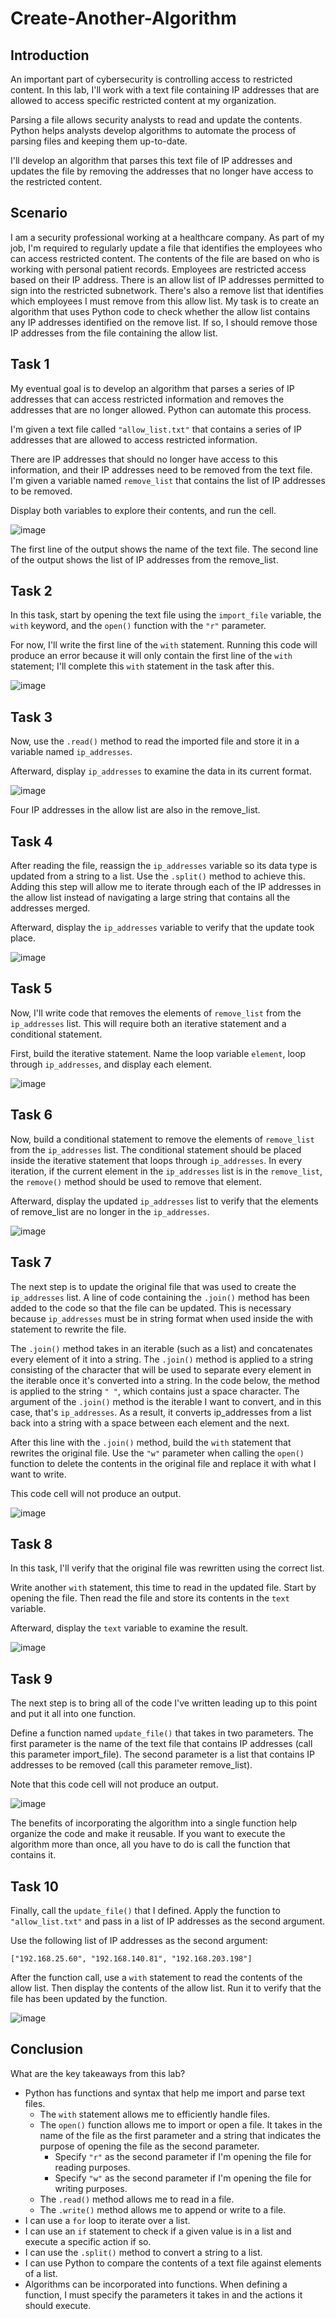 # Create-Another-Algorithm

<h2>Introduction</h2>

An important part of cybersecurity is controlling access to restricted content. In this lab, I'll work with a text file containing IP addresses that are allowed to access specific restricted content at my organization.

Parsing a file allows security analysts to read and update the contents. Python helps analysts develop algorithms to automate the process of parsing files and keeping them up-to-date.

I'll develop an algorithm that parses this text file of IP addresses and updates the file by removing the addresses that no longer have access to the restricted content.

<h2>Scenario</h2>

I am a security professional working at a healthcare company. As part of my job, I'm required to regularly update a file that identifies the employees who can access restricted content. The contents of the file are based on who is working with personal patient records. Employees are restricted access based on their IP address. There is an allow list of IP addresses permitted to sign into the restricted subnetwork. There's also a remove list that identifies which employees I must remove from this allow list.
My task is to create an algorithm that uses Python code to check whether the allow list contains any IP addresses identified on the remove list. If so, I should remove those IP addresses from the file containing the allow list.

<h2>Task 1</h2>

My eventual goal is to develop an algorithm that parses a series of IP addresses that can access restricted information and removes the addresses that are no longer allowed. Python can automate this process.

I'm given a text file called ```"allow_list.txt"``` that contains a series of IP addresses that are allowed to access restricted information.

There are IP addresses that should no longer have access to this information, and their IP addresses need to be removed from the text file. I'm given a variable named ```remove_list``` that contains the list of IP addresses to be removed.

Display both variables to explore their contents, and run the cell.

![image](https://github.com/n8som/Create-Another-Algorithm/assets/110139109/d78f2ecd-b453-4bc8-bdff-bf078c2a947c)

The first line of the output shows the name of the text file. The second line of the output shows the list of IP addresses from the remove_list.

<h2>Task 2</h2>

In this task, start by opening the text file using the ```import_file``` variable, the ```with``` keyword, and the ```open()``` function with the ```"r"``` parameter. 

For now, I'll write the first line of the ```with``` statement. Running this code will produce an error because it will only contain the first line of the ```with``` statement; I'll complete this ```with``` statement in the task after this.

![image](https://github.com/n8som/Create-Another-Algorithm/assets/110139109/6df508d2-1041-4ad2-b270-f6942c649fc9)

<h2>Task 3</h2>

Now, use the ```.read()``` method to read the imported file and store it in a variable named ```ip_addresses```.

Afterward, display ```ip_addresses``` to examine the data in its current format.

![image](https://github.com/n8som/Create-Another-Algorithm/assets/110139109/a6ba10f1-7ac5-4855-8706-f3579642dc69)

Four IP addresses in the allow list are also in the remove_list.

<h2>Task 4</h2>

After reading the file, reassign the ```ip_addresses``` variable so its data type is updated from a string to a list. Use the ```.split()``` method to achieve this. Adding this step will allow me to iterate through each of the IP addresses in the allow list instead of navigating a large string that contains all the addresses merged.

Afterward, display the ```ip_addresses``` variable to verify that the update took place.

![image](https://github.com/n8som/Create-Another-Algorithm/assets/110139109/a05da264-f87f-4209-8aa1-4dbbf4ec4e96)

<h2>Task 5</h2>

Now, I'll write code that removes the elements of ```remove_list``` from the ```ip_addresses``` list. This will require both an iterative statement and a conditional statement.

First, build the iterative statement. Name the loop variable ```element```, loop through ```ip_addresses```, and display each element. 

![image](https://github.com/n8som/Create-Another-Algorithm/assets/110139109/2c4df99f-6ed1-4859-8825-650f393d9172)

<h2>Task 6</h2>

Now, build a conditional statement to remove the elements of ```remove_list``` from the ```ip_addresses``` list. The conditional statement should be placed inside the iterative statement that loops through ```ip_addresses```. In every iteration, if the current element in the ```ip_addresses``` list is in the ```remove_list```, the ```remove()``` method should be used to remove that element.

Afterward, display the updated ```ip_addresses``` list to verify that the elements of remove_list are no longer in the ```ip_addresses```. 

![image](https://github.com/n8som/Create-Another-Algorithm/assets/110139109/08f0e2c6-5b2c-44dc-b958-035904fccac7)

<h2>Task 7</h2>

The next step is to update the original file that was used to create the ```ip_addresses``` list. A line of code containing the ```.join()``` method has been added to the code so that the file can be updated. This is necessary because ```ip_addresses``` must be in string format when used inside the with statement to rewrite the file.

The ```.join()``` method takes in an iterable (such as a list) and concatenates every element of it into a string. The ```.join()``` method is applied to a string consisting of the character that will be used to separate every element in the iterable once it's converted into a string. In the code below, the method is applied to the string ```" "```, which contains just a space character. The argument of the ```.join()``` method is the iterable I want to convert, and in this case, that's ```ip_addresses```. As a result, it converts ip_addresses from a list back into a string with a space between each element and the next.

After this line with the ```.join()``` method, build the ```with``` statement that rewrites the original file. Use the ```"w"``` parameter when calling the ```open()``` function to delete the contents in the original file and replace it with what I want to write.

This code cell will not produce an output.

![image](https://github.com/n8som/Create-Another-Algorithm/assets/110139109/55669049-c121-478a-9957-319ab4794cae)

<h2>Task 8</h2>

In this task, I'll verify that the original file was rewritten using the correct list.

Write another ```with``` statement, this time to read in the updated file. Start by opening the file. Then read the file and store its contents in the ```text``` variable.

Afterward, display the ```text``` variable to examine the result.

![image](https://github.com/n8som/Create-Another-Algorithm/assets/110139109/75ec5d87-9b74-45e0-9009-9ef112ff46d0)

<h2>Task 9</h2>

The next step is to bring all of the code I've written leading up to this point and put it all into one function.

Define a function named ```update_file()``` that takes in two parameters. The first parameter is the name of the text file that contains IP addresses (call this parameter import_file). The second parameter is a list that contains IP addresses to be removed (call this parameter remove_list).

Note that this code cell will not produce an output.

![image](https://github.com/n8som/Create-Another-Algorithm/assets/110139109/94120daa-8e6c-4771-adaa-f7a4ea2d481a)

The benefits of incorporating the algorithm into a single function help organize the code and make it reusable. If you want to execute the algorithm more than once, all you have to do is call the function that contains it.

<h2>Task 10</h2>

Finally, call the ```update_file()``` that I defined. Apply the function to ```"allow_list.txt"``` and pass in a list of IP addresses as the second argument.

Use the following list of IP addresses as the second argument:

```["192.168.25.60", "192.168.140.81", "192.168.203.198"]```

After the function call, use a ```with``` statement to read the contents of the allow list. Then display the contents of the allow list. Run it to verify that the file has been updated by the function.

![image](https://github.com/n8som/Create-Another-Algorithm/assets/110139109/cced42bb-b55b-474c-897d-28637811b99c)

<h2>Conclusion</h2>

What are the key takeaways from this lab?

- Python has functions and syntax that help me import and parse text files.
  - The ```with``` statement allows me to efficiently handle files.
  - The ```open()``` function allows me to import or open a file. It takes in the name of the file as the first parameter and a string that indicates the purpose of opening the file as the second parameter.
    - Specify ```"r"``` as the second parameter if I'm opening the file for reading purposes.
    - Specify ```"w"``` as the second parameter if I'm opening the file for writing purposes.
  - The ```.read()``` method allows me to read in a file.
  - The ```.write()``` method allows me to append or write to a file.
- I can use a ```for``` loop to iterate over a list.
- I can use an ```if``` statement to check if a given value is in a list and execute a specific action if so.
- I can use the ```.split()``` method to convert a string to a list.
- I can use Python to compare the contents of a text file against elements of a list.
- Algorithms can be incorporated into functions. When defining a function, I must specify the parameters it takes in and the actions it should execute.
